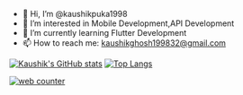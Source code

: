 - 👋 Hi, I’m @kaushikpuka1998
- 👀 I’m interested in Mobile Development,API Development
- 🌱 I’m currently learning Flutter Development
- 📫 How to reach me: kaushikghosh199832@gmail.com



[![Kaushik's GitHub stats](https://github-readme-stats.vercel.app/api?username=kaushikpuka1998&show_icons=true&theme=radical)](https://github.com/anuraghazra/github-readme-stats)
[![Top Langs](https://github-readme-stats.vercel.app/api/top-langs/?username=kaushikpuka1998&layout=compact)](https://github.com/anuraghazra/github-readme-stats)
<!---
kaushikpuka1998/kaushikpuka1998 is a ✨ special ✨ repository because its `README.md` (this file) appears on your GitHub profile.
You can click the Preview link to take a look at your changes.
--->

<a href="https://www.hitwebcounter.com" target="_blank">
<img src="https://hitwebcounter.com/counter/counter.php?page=7820239&style=0010&nbdigits=5&type=ip&initCount=0" title="Free Counter" Alt="web counter"   border="0" /></a>                                    
                                    
